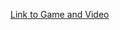 [Link to Game and Video](https://drive.google.com/drive/folders/1h1xRrMB-RF_PC2pilwqHty3pU5TihQ5J?usp=sharing)
